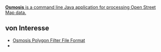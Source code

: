 [**Osmosis** is a command line Java application for processing Open Street Map data.](https://wiki.openstreetmap.org/wiki/Osmosis#Example_usage)

## von Interesse
- [Osmosis Polygon Filter File Format](https://wiki.openstreetmap.org/wiki/Osmosis/Polygon_Filter_File_Format)
- 

